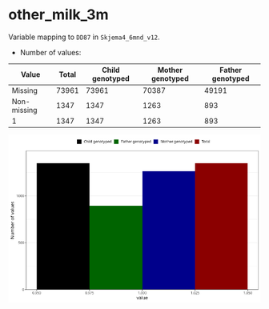 # other_milk_3m
Variable mapping to `DD87` in `Skjema4_6mnd_v12`.
- Number of values:

| Value | Total | Child genotyped | Mother genotyped | Father genotyped |
| ----- | ----- | --------------- | ---------------- | ---------------- |
| Missing | 73961 | 73961 | 70387 | 49191 |
| Non-missing | 1347 | 1347 | 1263 | 893 |
| 1 | 1347 | 1347 | 1263 | 893 |



![](other_milk_3m_n.png)



